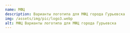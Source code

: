 ```yaml
---
name: МФЦ
description: Варианты логотипа для МФЦ города Гурьевска
img: /assets/img/pic/logo3.webp
alt: МФЦ Варианты логотипа для МФЦ города Гурьевска
---
```

